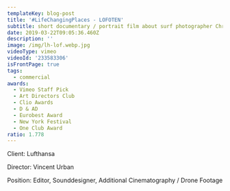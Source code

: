 ```yaml
---
templateKey: blog-post
title: '#LifeChangingPlaces - LOFOTEN'
subtitle: short documentary / portrait film about surf photographer Chris Burkhard
date: 2019-03-22T09:05:36.460Z
description: ''
image: /img/lh-lof.webp.jpg
videoType: vimeo
videoId: '233583306'
isFrontPage: true
tags:
  - commercial
awards:
  - Vimeo Staff Pick
  - Art Directors Club
  - Clio Awards
  - D & AD
  - Eurobest Award
  - New York Festival
  - One Club Award
ratio: 1.778
---
```

Client: Lufthansa

Director: Vincent Urban

Position: Editor, Sounddesigner, Additional Cinematography / Drone Footage
